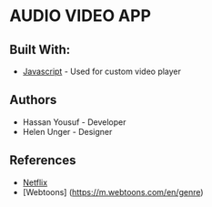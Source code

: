 

# AUDIO VIDEO APP


## Built With: 
* [Javascript](https://www.javascript.com/) - Used for custom video player


## Authors
* Hassan Yousuf - Developer
* Helen Unger - Designer


## References

* [Netflix](https://www.netflix.com/)
* [Webtoons] (https://m.webtoons.com/en/genre)
